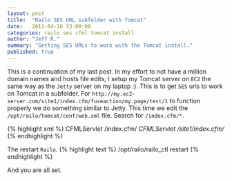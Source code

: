 ```yaml
---
layout: post
title:  "Railo SES URL subfolder with Tomcat"
date:   2011-04-16 13:00:00
categories: railo ses cfml tomcat install
author: "Jeff R."
summary: "Getting SES URLs to work with the Tomcat install."
published: true
---
```


This is a continuation of my last post. In my effort to not have a million domain names and hosts file edits; I setup my Tomcat server on `EC2` the same way as the `Jetty` server on my laptop :).  This is to get `SES` urls to work  on Tomcat in a subfolder. For `http://my.ec2-server.com/site1/index.cfm/fuseaction/my.page/test/1` to function properly we do something similar to Jetty. This time we edit the `/opt/railo/tomcat/conf/web.xml` file.  Search for `/index.cfm/*`.

{% highlight  xml %}
<servlet-mapping>
<servlet-name>CFMLServlet</servlet-name>
<url-pattern>/index.cfm/*</url-pattern>
</servlet-mapping>
<servlet-mapping>
<servlet-name>CFMLServlet</servlet-name> 
<url-pattern>/site1/index.cfm/*</url-pattern> 
</servlet-mapping>
{% endhighlight %}

The restart `Railo`.
{% highlight  text %}
/opt/railo/railo_ctl restart
{% endhighlight %}

And you are all set.
